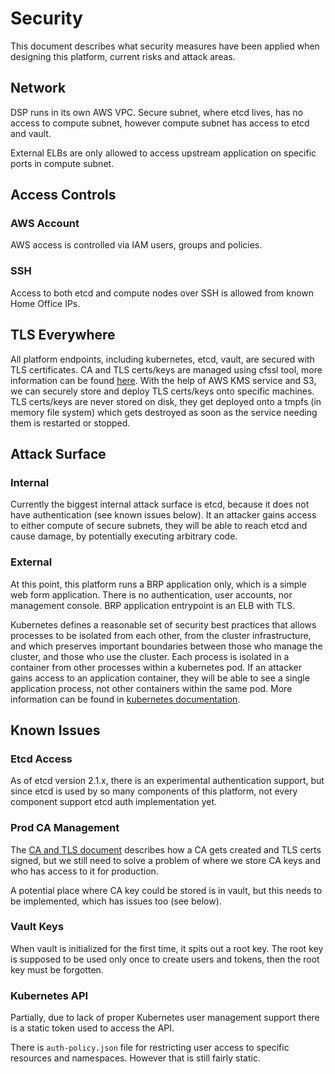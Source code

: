# Security

This document describes what security measures have been applied when designing
this platform, current risks and attack areas.

## Network

DSP runs in its own AWS VPC. Secure subnet, where etcd lives, has no access to
compute subnet, however compute subnet has access to etcd and vault.

External ELBs are only allowed to access upstream application on specific
ports in compute subnet.

## Access Controls

### AWS Account

AWS access is controlled via IAM users, groups and policies.


### SSH

Access to both etcd and compute nodes over SSH is allowed from known Home
Office IPs.


## TLS Everywhere

All platform endpoints, including kubernetes, etcd, vault, are secured with TLS
certificates. CA and TLS certs/keys are managed using cfssl tool, more
information can be found [here](ca_tls.md). With the help of AWS KMS service and
S3, we can securely store and deploy TLS certs/keys onto specific machines. TLS
certs/keys are never stored on disk, they get deployed onto a tmpfs (in memory
file system) which gets destroyed as soon as the service needing them is
restarted or stopped.

## Attack Surface

### Internal

Currently the biggest internal attack surface is etcd, because it does not have
authentication (see known issues below). It an attacker gains access to either
compute of secure subnets, they will be able to reach etcd and cause damage, by
potentially executing arbitrary code.


### External

At this point, this platform runs a BRP application only, which is a simple web
form application. There is no authentication, user accounts, nor management
console. BRP application entrypoint is an ELB with TLS.

Kubernetes defines a reasonable set of security best practices that allows
processes to be isolated from each other, from the cluster infrastructure, and
which preserves important boundaries between those who manage the cluster, and
those who use the cluster. Each process is isolated in a container from other
processes within a kubernetes pod. If an attacker gains access to an
application container, they will be able to see a single application process,
not other containers within the same pod. More information can be found in
[kubernetes documentation](http://kubernetes.io/v1.0/index.html).


## Known Issues

### Etcd Access

As of etcd version 2.1.x, there is an experimental authentication support, but
since etcd is used by so many components of this platform, not every component
support etcd auth implementation yet.


### Prod CA Management

The [CA and TLS document](ca_tls.md) describes how a CA gets created and TLS
certs signed, but we still need to solve a problem of where we store CA keys
and who has access to it for production.

A potential place where CA key could be stored is in vault, but this needs to
be implemented, which has issues too (see below).


### Vault Keys

When vault is initialized for the first time, it spits out a root key. The root
key is supposed to be used only once to create users and tokens, then the root
key must be forgotten.


### Kubernetes API

Partially, due to lack of proper Kubernetes user management support there is a
static token used to access the API.

There is `auth-policy.json` file for restricting user access to specific
resources and namespaces. However that is still fairly static.


